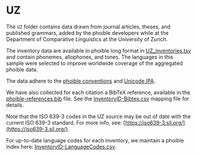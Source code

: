 # UZ

The `UZ` folder contains data drawn from journal articles, theses, and 
published grammars, added by the phoible developers while at the Department of Comparative Linguistics at the University of Zurich.

The inventory data are available in phoible long format in [UZ_inventories.tsv](UZ_inventories.tsv) and contain phonemes, allophones, and tones. The languages in this sample were selected to improve worldwide coverage of the aggregated phoible data.

The data adhere to the [phoible conventions](http://phoible.github.io/conventions/) and [Unicode IPA](http://langsci-press.org/catalog/book/176).

We have also collected for each citation a BibTeX reference, available in the [phoible-references.bib](../../data/phoible-references.bib) file. See the [InventoryID-Bibtex.csv](../../mappings/InventoryID-Bibtex.csv) mapping file for details.

Note that the ISO 639-3 codes in the UZ source may be out of date with the current ISO 639-3 standard. For more info, see: [https://iso639-3.sil.org/](https://iso639-3.sil.org/).

For up-to-date language codes for each inventory, we maintain a phoible index here:
[InventoryID-LanguageCodes.csv](../../mappings/InventoryID-LanguageCodes.csv).
